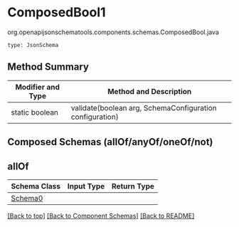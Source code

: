 # ComposedBool1
org.openapijsonschematools.components.schemas.ComposedBool.java
```
type: JsonSchema
```

## Method Summary
| Modifier and Type | Method and Description |
| ----------------- | ---------------------- |
| static boolean | validate(boolean arg, SchemaConfiguration configuration) |

## Composed Schemas (allOf/anyOf/oneOf/not)
## allOf
Schema Class | Input Type | Return Type
------------ | ---------- | -----------
[Schema0](#) |  | 


[[Back to top]](#top) [[Back to Component Schemas]](../../../README.md#Component-Schemas) [[Back to README]](../../../README.md)
